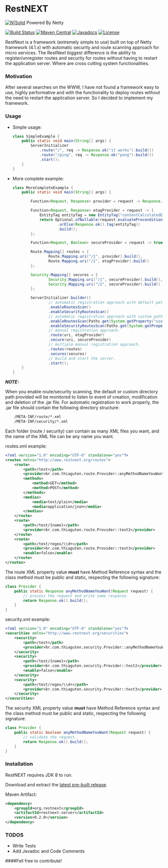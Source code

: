 # RestNEXT

[![N|Solid](https://avatars3.githubusercontent.com/u/473791?v=3&s=50)](http://netty.io/) Powered By Netty

[![Build Status](https://travis-ci.org/RestNEXT/restnext.svg?branch=master)](https://travis-ci.org/RestNEXT/restnext)
[![Maven Central](https://maven-badges.herokuapp.com/maven-central/org.restnext/restnext/badge.svg)](http://search.maven.org/#search%7Cga%7C1%7Corg.restnext)
[![Javadocs](http://www.javadoc.io/badge/org.restnext/restnext.svg)](http://www.javadoc.io/doc/org.restnext/restnext-server)
[![License](https://img.shields.io/badge/license-Apache%202.0-blue.svg)](http://www.apache.org/licenses/LICENSE-2.0.txt)

RestNext is a framework (extremely simple to use) built on top of Netty framework (4.1.x) with automatic security and route scanning approach for micro services. The RestNext biggest difference is the ability to register/unregister routes and security for routes without having to restart the application server. Where are cross cutting system functionalities.

### Motivation

After several searches on the WWW, I have not found a framework easy to use, highly performative and with the functionality to deploy routes without the need to restart the application server. So I decided to implement my framework.

### Usage

  - Simple usage:
  
    ```java
    class SimpleExample {
        public static void main(String[] args) {
            ServerInitializer
                .route("/", req -> Response.ok("it works").build())
                .route("/ping", req -> Response.ok("pong").build())
                .start();
        }
    }
    ```
    
  - More complete example:
  
    ```java
    class MoreCompleteExample {
        public static void main(String[] args) {
    
            Function<Request, Response> provider = request -> Response.ok("ok").build();
    
            Function<Request, Response> etagProvider = request -> {
                EntityTag entityTag = new EntityTag("contentCalculatedEtagValue");
                return Optional.ofNullable(request.evaluatePreconditions(entityTag))
                        .orElse(Response.ok().tag(entityTag))
                        .build();
            };
    
            Function<Request, Boolean> secureProvider = request -> true;
    
            Route.Mapping[] routes = {
                    Route.Mapping.uri("/1", provider).build(),
                    Route.Mapping.uri("/2", etagProvider).build()
            };
    
            Security.Mapping[] secures = {
                    Security.Mapping.uri("/1", secureProvider).build(),
                    Security.Mapping.uri("/2", secureProvider).build()
            };
    
            ServerInitializer.builder()
                    // automatic registration approach with default path. ($user.dir/route | $user.dir/security)
                    .enableRoutesScan()
                    .enableSecurityRoutesScan()
                    // automatic registration approach with custom path.
                    .enableRoutesScan(Paths.get(System.getProperty("user.home")))
                    .enableSecurityRoutesScan(Paths.get(System.getProperty("user.home"), "sec"))
                    // manual registration approach.
                    .route(uri, etagProvider)
                    .secure(uri, secureProvider)
                    // multiple manual registration approach.
                    .routes(routes)
                    .secures(secures)
                    // build and start the server.
                    .start();
        }
    }
    ```
***NOTE:***

When you enable route/security scanning, the default or custom directory path provided will be monitored to listen to event of creation, modification and deletion of the .jar file. For automatic registration to work properly, the .jar file should contain the following directory structure:

```sh
    /META-INF/route/*.xml
    /META-INF/security/*.xml
```

Each folder (route / security) can contain as many XML files you want, and the name of the XML file can be any name you want.

routes.xml example:

```xml
<?xml version="1.0" encoding="UTF-8" standalone="yes"?>
<routes xmlns="http://www.restnext.org/routes">
    <route>
        <path>/test</path>
        <provider>br.com.thiaguten.route.Provider::anyMethodNameYouWant</provider>
        <methods>
            <method>GET</method>
            <method>POST</method>
        </methods>
        <medias>
            <media>text/plain</media>
            <media>application/json</media>
        </medias>
    </route>
    <route>
        <path>/test/{name}</path>
        <provider>br.com.thiaguten.route.Provider::test2</provider>
    </route>
    <route>
        <path>/test/regex/\\d+</path>
        <provider>br.com.thiaguten.route.Provider::test3</provider>
        <enable>false</enable>
    </route>
</routes>
```

The route XML </provider> property value **must** have Method Reference syntax and the class method must be public and static, respecting the following signature:

```java
class Provider {
    public static Response anyMethodNameYouWant(Request request) {
        // process the request and write some response.
        return Response.ok().build();
    }
}
```

security.xml example:

```xml
<?xml version="1.0" encoding="UTF-8" standalone="yes"?>
<securities xmlns="http://www.restnext.org/securities">
    <security>
        <path>/test</path>
        <provider>br.com.thiaguten.security.Provider::anyMethodNameYouWant</provider>
    </security>
    <security>
        <path>/test/{name}</path>
        <provider>br.com.thiaguten.security.Provider::test2</provider>
        <enable>false</enable>
    </security>
    <security>
        <path>/test/regex/\\d+</path>
        <provider>br.com.thiaguten.security.Provider::test3</provider>
    </security>
</securities>
```

The security XML </provider> property value **must** have Method Reference syntax and the class method must be public and static, respecting the following signature:

```java
class Provider {
    public static boolean anyMethodNameYouWant(Request request) {
        // validate the request.
        return Response.ok().build();
    }
}
```

### Installation

RestNEXT requires JDK 8 to run.

Download and extract the [latest pre-built release](https://github.com/RestNEXT/restnext/releases).

Maven Artifact:

```xml
<dependency>
    <groupId>org.restnext</groupId>
    <artifactId>restnext-server</artifactId>
    <version>0.2.0</version>
</dependency>
```

### TODOS

 - Write Tests
 - Add Javadoc and Code Comments

####Fell free to contribute!
